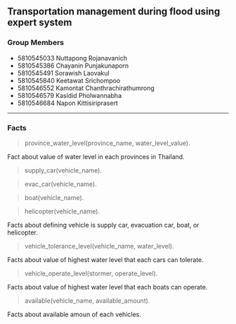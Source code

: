 ## Transportation management during flood using expert system

### Group Members
- 5810545033  Nuttapong   Rojanavanich
- 5810545386  Chayanin		Punjakunaporn
- 5810545491  Sorawish		Laovakul
- 5810545840  Keetawat		Srichompoo
- 5810546552  Kamontat		Chanthrachirathumrong
- 5810546579  Kasidid		  Pholwannabha
- 5810546684  Napon		    Kittisiriprasert

---

### Facts

> province_water_level(province_name, water_level_value).

Fact about value of water level in each provinces in Thailand.

> supply_car(vehicle_name).

> evac_car(vehicle_name).

> boat(vehicle_name).

> helicopter(vehicle_name).

Facts about defining vehicle is supply car, evacuation car, boat, or helicopter.

> vehicle_tolerance_level(vehicle_name, water_level).

Facts about value of highest water level that each cars can tolerate.

> vehicle_operate_level(stormer, operate_level).

Facts about value of highest water level that each boats can operate.

> available(vehicle_name, available_amount).

Facts about available amoun of each vehicles.
